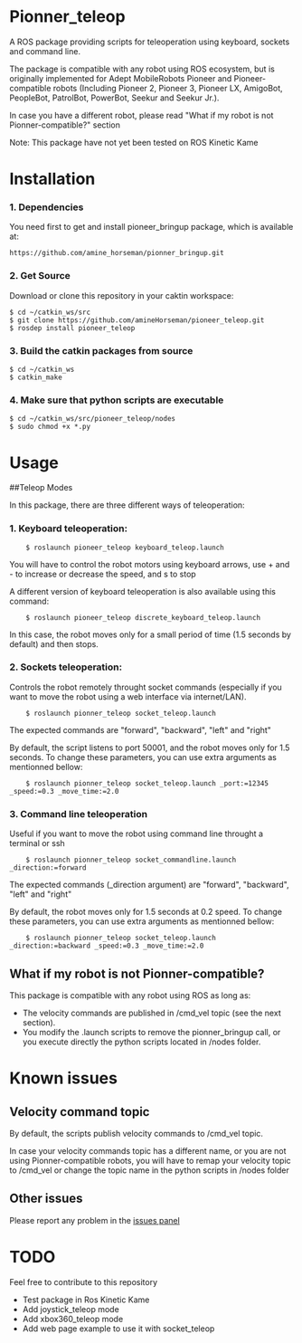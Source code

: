 Pionner_teleop
==============

A ROS package providing scripts for teleoperation using keyboard, sockets and command line.

The package is compatible with any robot using ROS ecosystem, but is originally implemented for Adept MobileRobots Pioneer and Pioneer-compatible robots (Including Pioneer 2, Pioneer 3, Pioneer LX, AmigoBot, PeopleBot, PatrolBot, PowerBot, Seekur and Seekur Jr.).

In case you have a different robot, please read "What if my robot is not Pionner-compatible?" section

Note: This package have not yet been tested on ROS Kinetic Kame

# Installation

### 1. Dependencies

You need first to get and install pioneer_bringup package, which is available at:

	https://github.com/amine_horseman/pionner_bringup.git


### 2. Get Source

Download or clone this repository in your caktin workspace:

	$ cd ~/catkin_ws/src
	$ git clone https://github.com/amineHorseman/pioneer_teleop.git
	$ rosdep install pioneer_teleop

### 3. Build the catkin packages from source

	$ cd ~/catkin_ws
	$ catkin_make

### 4. Make sure that python scripts are executable

	$ cd ~/catkin_ws/src/pioneer_teleop/nodes
	$ sudo chmod +x *.py


# Usage

##Teleop Modes

In this package, there are three different ways of teleoperation: 

### 1. Keyboard teleoperation: 

		$ roslaunch pioneer_teleop keyboard_teleop.launch

You will have to control the robot motors using keyboard arrows, use + and - to increase or decrease the speed, and s to stop

A different version of keyboard teleoperation is also available using this command:

		$ roslaunch pioneer_teleop discrete_keyboard_teleop.launch

In this case, the robot moves only for a small period of time (1.5 seconds by default) and then stops.

### 2. Sockets teleoperation:

Controls the robot remotely throught socket commands (especially if you want to move the robot using a web interface via internet/LAN).

		$ roslaunch pionner_teleop socket_teleop.launch

The expected commands are "forward", "backward", "left" and "right"

By default, the script listens to port 50001, and the robot moves only for 1.5 seconds. To change these parameters, you can use extra arguments as mentionned bellow:

		$ roslaunch pionner_teleop socket_teleop.launch _port:=12345 _speed:=0.3 _move_time:=2.0

### 3. Command line teleoperation

Useful if you want to move the robot using command line throught a terminal or ssh

		$ roslaunch pionner_teleop socket_commandline.launch _direction:=forward


The expected commands (_direction argument) are "forward", "backward", "left" and "right"

By default, the robot moves only for 1.5 seconds at 0.2 speed. To change these parameters, you can use extra arguments as mentionned bellow:

		$ roslaunch pionner_teleop socket_teleop.launch _direction:=backward _speed:=0.3 _move_time:=2.0

## What if my robot is not Pionner-compatible?

This package is compatible with any robot using ROS as long as:

- The velocity commands are published in /cmd_vel topic (see the next section).
- You modify the .launch scripts to remove the pionner_bringup call, or you execute directly the python scripts located in /nodes folder.

# Known issues

## Velocity command topic

By default, the scripts publish velocity commands to /cmd_vel topic.

In case your velocity commands topic has a different name, or you are not using Pionner-compatible robots, you will have to remap your velocity topic to /cmd_vel or change the topic name in the python scripts in /nodes folder

## Other issues

Please report any problem in the [issues panel](https://github.com/amineHorseman/pioneer_teleop/issues)

# TODO

Feel free to contribute to this repository

- Test package in Ros Kinetic Kame
- Add joystick_teleop mode
- Add xbox360_teleop mode
- Add web page example to use it with socket_teleop

